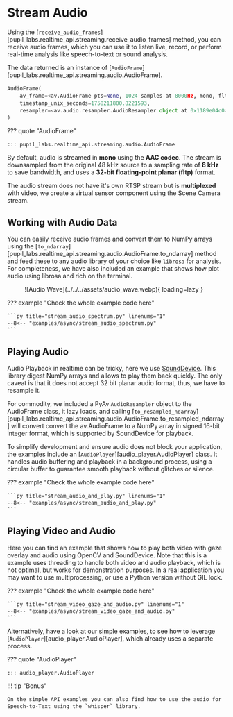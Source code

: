 # Stream Audio

<!-- badge:product Neon -->
<!-- badge:companion +2.8.31 -->
<!-- badge:version +1.7 -->

Using the [`receive_audio_frames`][pupil_labs.realtime_api.streaming.receive_audio_frames] method, you can receive audio frames, which you can use it to listen live, record, or perform real-time analysis like speech-to-text or sound analysis.

The data returned is an instance of [`AudioFrame`][pupil_labs.realtime_api.streaming.audio.AudioFrame].

```py linenums="0"
AudioFrame(
    av_frame=<av.AudioFrame pts=None, 1024 samples at 8000Hz, mono, fltp at 0x1189e0ac0>,
    timestamp_unix_seconds=1758211800.8221593,
    resampler=<av.audio.resampler.AudioResampler object at 0x1189e04c0>
)
```

??? quote "AudioFrame"

    ::: pupil_labs.realtime_api.streaming.audio.AudioFrame

By default, audio is streamed in **mono** using the **AAC codec**. The stream is downsampled from the original 48 kHz source to a sampling rate of **8 kHz** to save bandwidth, and uses a **32-bit floating-point planar (fltp)** format.

The audio stream does not have it's own RTSP stream but is **multiplexed** with video, we create a virtual sensor component using the Scene Camera stream.

## Working with Audio Data

You can easily receive audio frames and convert them to NumPy arrays using the [`to_ndarray`][pupil_labs.realtime_api.streaming.audio.AudioFrame.to_ndarray] method and feed these to any audio library of your choice like [`librosa`](https://librosa.org/) for analysis. For completeness, we have also included an example that shows how plot audio using librosa and rich on the terminal.

<figure markdown="span">
![Audio Wave](../../../assets/audio_wave.webp){ loading=lazy }
</figure>

??? example "Check the whole example code here"

    ```py title="stream_audio_spectrum.py" linenums="1"
    --8<-- "examples/async/stream_audio_spectrum.py"
    ```

## Playing Audio

Audio Playback in realtime can be tricky, here we use [SoundDevice](https://python-sounddevice.readthedocs.io/). This library digest NumPy arrays and allows to play them back quickly. The only caveat is that it does not accept 32 bit planar audio format, thus, we have to resample it.

For commodity, we included a PyAv `AudioResampler` object to the AudioFrame class, it lazy loads, and calling [`to_resampled_ndarray`][pupil_labs.realtime_api.streaming.audio.AudioFrame.to_resampled_ndarray] will convert convert the av.AudioFrame to a NumPy array in signed 16-bit integer format, which is supported by SoundDevice for playback.

To simplify development and ensure audio does not block your application, the examples include an [`AudioPlayer`][audio_player.AudioPlayer] class. It handles audio buffering and playback in a background process, using a circular buffer to guarantee smooth playback without glitches or silence.

??? example "Check the whole example code here"

    ```py title="stream_audio_and_play.py" linenums="1"
    --8<-- "examples/async/stream_audio_and_play.py"
    ```

## Playing Video and Audio

Here you can find an example that shows how to play both video with gaze overlay and audio using OpenCV and SoundDevice. Note that this is a example uses threading to handle both video and audio playback, which is not optimal, but works for demonstration purposes. In a real application you may want to use multiprocessing, or use a Python version without GIL lock.

??? example "Check the whole example code here"

    ```py title="stream_video_gaze_and_audio.py" linenums="1"
    --8<-- "examples/async/stream_video_gaze_and_audio.py"
    ```

Alternatively, have a look at our simple examples, to see how to leverage [`AudioPlayer`][audio_player.AudioPlayer], which already uses a separate process.

??? quote "AudioPlayer"

    ::: audio_player.AudioPlayer

!!! tip "Bonus"

    On the simple API examples you can also find how to use the audio for Speech-to-Text using the `whisper` library.
